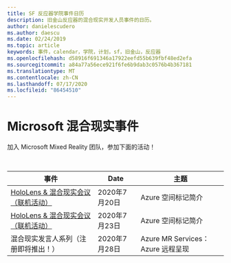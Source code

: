 ```yaml
---
title: SF 反应器学院事件日历
description: 旧金山反应器的混合现实开发人员事件的日历。
author: danielescudero
ms.author: daescu
ms.date: 02/24/2019
ms.topic: article
keywords: 事件，calendar，学院，计划，sf，旧金山，反应器
ms.openlocfilehash: d58916f691346a17922eefd55b639fbf48ed2efa
ms.sourcegitcommit: a84a77a56ece921f6fe6b9dab3c0576b4b367181
ms.translationtype: MT
ms.contentlocale: zh-CN
ms.lasthandoff: 07/17/2020
ms.locfileid: "86454510"
---
```

# <a name="microsoft-mixed-reality-events"></a>Microsoft 混合现实事件

加入 Microsoft Mixed Reality 团队，参加下面的活动！

<br>

|事件|Date|主题|
|-------------|-------------|-----|
| [HoloLens & 混合现实会议（联机活动）](https://www.meetup.com/hololens-mr/)| 2020年7月20日|Azure 空间标记简介|
| [HoloLens & 混合现实会议（联机活动）](https://www.meetup.com/hololens-mr/)| 2020年7月23日|Azure 空间标记简介|
| 混合现实发言人系列（注册即将推出！）|2020年7月28日|Azure MR Services： Azure 远程呈现|
